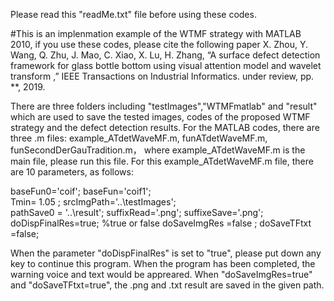 Please read this "readMe.txt" file before using these codes.

#This is an implenmation example of the WTMF strategy with MATLAB 2010, if you use these codes, please cite the following paper
X. Zhou, Y. Wang, Q. Zhu, J. Mao, C. Xiao, X. Lu, H. Zhang, “A surface defect detection framework for glass bottle bottom using visual attention model and wavelet transform ,” IEEE Transactions on Industrial Informatics. under review, pp. **, 2019.

There are three folders including "testImages","WTMFmatlab" and "result" which are used to save the tested images, codes of the proposed WTMF strategy and the defect detection results. For the MATLAB codes, there are three .m files: example_ATdetWaveMF.m, funATdetWaveMF.m, funSecondDerGauTradition.m， where example_ATdetWaveMF.m is the main file, please run this file. For this example_ATdetWaveMF.m file, there are 10 parameters, as follows:

baseFun0='coif'; 
baseFun='coif1';  
Tmin= 1.05 ;
srcImgPath='..\testImages';  
pathSave0 = '..\result';
suffixRead='.png';
suffixeSave='.png';
doDispFinalRes=true; %true or false
doSaveImgRes  =false ; 
doSaveTFtxt   =false;  

When the parameter "doDispFinalRes" is set to "true", please put down any key to continue this program. When the program has been completed, the warning voice and text would be appreared. When "doSaveImgRes=true" and "doSaveTFtxt=true", the .png and .txt result are saved in the given path.


